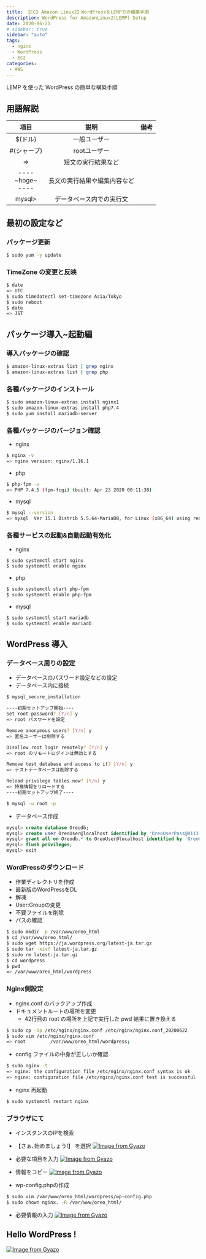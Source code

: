 ```yaml
---
title: 【EC2 Amazon Linux2】WordPressをLEMPでの構築手順
description: WordPress for AmazonLinux2(LEMP) Setup
date: 2020-06-21
# sidebar: true
sidebar: "auto"
tags:
  - nginx
  - WordPress
  - EC2
categories:
 - AWS
---
```


LEMP を使った WordPress の簡単な構築手順


## 用語解説

|項目|説明|備考|
|:---:|:---:|:---:|
|$(ドル) |一般ユーザー||
|#(シャープ)|rootユーザー||
|=>|短文の実行結果など||
|----<br>\~hoge\~<br>----|長文の実行結果や編集内容など||
|mysql> |データベース内での実行文||

## 最初の設定など

### パッケージ更新

```sh
$ sudo yum -y update
```

### TimeZone の変更と反映

```sh
$ date
=> UTC
$ sudo timedatectl set-timezone Asia/Tokyo
$ sudo reboot
$ date
=> JST
```

## パッケージ導入~起動編

### 導入パッケージの確認

```sh
$ amazon-linux-extras list | grep nginx
$ amazon-linux-extras list | grep php
```

### 各種パッケージのインストール

```sh
$ sudo amazon-linux-extras install nginx1
$ sudo amazon-linux-extras install php7.4
$ sudo yum install mariadb-server
```

### 各種パッケージのバージョン確認

- nginx

```sh
$ nginx -v
=> nginx version: nginx/1.16.1
```

- php

```sh
$ php-fpm -v
=> PHP 7.4.5 (fpm-fcgi) (built: Apr 23 2020 00:11:38)
```

- mysql

```sh
$ mysql --version
=> mysql  Ver 15.1 Distrib 5.5.64-MariaDB, for Linux (x86_64) using readline 5.1
```

### 各種サービスの起動&自動起動有効化

- nginx
```sh
$ sudo systemctl start nginx
$ sudo systemctl enable nginx
```

- php

```sh
$ sudo systemctl start php-fpm
$ sudo systemctl enable php-fpm
```

- mysql

```sh
$ sudo systemctl start mariadb
$ sudo systemctl enable mariadb
```

## WordPress 導入

### データベース周りの設定

- データベースのパスワード設定などの設定
- データベース内に接続

```sh
$ mysql_secure_installation

----初期セットアップ開始----
Set root password? [Y/n] y
=> root パスワードを設定

Remove anonymous users? [Y/n] y
=> 匿名ユーザーは削除する

Disallow root login remotely? [Y/n] y
=> root のリモートログインは無効とする

Remove test database and access to it? [Y/n] y
=> テストデータベースは削除する

Reload privilege tables now? [Y/n] y
=> 特権情報をリロードする
----初期セットアップ終了----

$ mysql -u root -p
```

- データベース作成

```sql
mysql> create database Oreodb;
mysql> create user OreoUser@localhost identified by 'OreoUserPass@0113';
mysql> grant all on Oreodb.* to OreoUser@localhost identified by 'OreoUserPass@0113';
mysql> flush privileges;
mysql> exit
```

### WordPressのダウンロード

- 作業ディレクトリを作成 
- 最新版のWordPressをDL
- 解凍
- User:Groupの変更
- 不要ファイルを削除
- パスの確認

```sh
$ sudo mkdir -p /var/www/oreo_html
$ cd /var/www/oreo_html/
$ sudo wget https://ja.wordpress.org/latest-ja.tar.gz
$ sudo tar -xzvf latest-ja.tar.gz
$ sudo rm latest-ja.tar.gz
$ cd wordpress
$ pwd
=> /var/www/oreo_html/wordpress
```

### Nginx側設定

- nginx.conf のバックアップ作成
- ドキュメントルートの場所を変更
    - 42行目の root の場所を上記で実行した pwd 結果に置き換える

```sh
$ sudo cp -ip /etc/nginx/nginx.conf /etc/nginx/nginx.conf_20200622
$ sudo vim /etc/nginx/nginx.conf
=> root         /var/www/oreo_html/wordpress;
```

- config ファイルの中身が正しいか確認

```sh
$ sudo nginx -t
=> nginx: the configuration file /etc/nginx/nginx.conf syntax is ok
=> nginx: configuration file /etc/nginx/nginx.conf test is successful
```

- nginx 再起動

```sh
$ sudo systemctl restart nginx
```


### ブラウザにて

- インスタンスのIPを検索
- 【さぁ､始めましょう!】 を選択
[![Image from Gyazo](https://i.gyazo.com/e4eaa88d4a2ba8fbcdf85313c536cdf5.png)](https://gyazo.com/e4eaa88d4a2ba8fbcdf85313c536cdf5)

- 必要な項目を入力
[![Image from Gyazo](https://i.gyazo.com/a86abd0097f81ade1935a8e0f337d111.png)](https://gyazo.com/a86abd0097f81ade1935a8e0f337d111)

- 情報をコピー
[![Image from Gyazo](https://i.gyazo.com/731d7721f9e32c2864aa66ddd6b487c0.png)](https://gyazo.com/731d7721f9e32c2864aa66ddd6b487c0)

- wp-config.phpの作成

```sh
$ sudo vim /var/www/oreo_html/wordpress/wp-config.php
$ sudo chown nginx. -R /var/www/oreo_html/
```

- 必要情報の入力
[![Image from Gyazo](https://i.gyazo.com/2a21890db4af7faf0be865e34a565154.png)](https://gyazo.com/2a21890db4af7faf0be865e34a565154)

## Hello WordPress !

[![Image from Gyazo](https://i.gyazo.com/af1e42c69b3eeac1a5766925751841e7.png)](https://gyazo.com/af1e42c69b3eeac1a5766925751841e7)